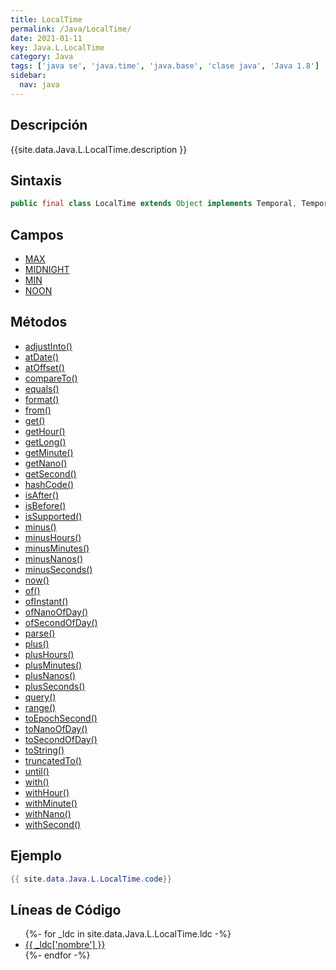 ```yaml
---
title: LocalTime
permalink: /Java/LocalTime/
date: 2021-01-11
key: Java.L.LocalTime
category: Java
tags: ['java se', 'java.time', 'java.base', 'clase java', 'Java 1.8']
sidebar: 
  nav: java
---
```


## Descripción
{{site.data.Java.L.LocalTime.description }}

## Sintaxis
~~~java
public final class LocalTime extends Object implements Temporal, TemporalAdjuster, Comparable<LocalTime>, Serializable
~~~

## Campos
* [MAX](/Java/LocalTime/MAX/)
* [MIDNIGHT](/Java/LocalTime/MIDNIGHT/)
* [MIN](/Java/LocalTime/MIN/)
* [NOON](/Java/LocalTime/NOON/)

## Métodos
* [adjustInto()](/Java/LocalTime/adjustInto/)
* [atDate()](/Java/LocalTime/atDate/)
* [atOffset()](/Java/LocalTime/atOffset/)
* [compareTo()](/Java/LocalTime/compareTo/)
* [equals()](/Java/LocalTime/equals/)
* [format()](/Java/LocalTime/format/)
* [from()](/Java/LocalTime/from/)
* [get()](/Java/LocalTime/get/)
* [getHour()](/Java/LocalTime/getHour/)
* [getLong()](/Java/LocalTime/getLong/)
* [getMinute()](/Java/LocalTime/getMinute/)
* [getNano()](/Java/LocalTime/getNano/)
* [getSecond()](/Java/LocalTime/getSecond/)
* [hashCode()](/Java/LocalTime/hashCode/)
* [isAfter()](/Java/LocalTime/isAfter/)
* [isBefore()](/Java/LocalTime/isBefore/)
* [isSupported()](/Java/LocalTime/isSupported/)
* [minus()](/Java/LocalTime/minus/)
* [minusHours()](/Java/LocalTime/minusHours/)
* [minusMinutes()](/Java/LocalTime/minusMinutes/)
* [minusNanos()](/Java/LocalTime/minusNanos/)
* [minusSeconds()](/Java/LocalTime/minusSeconds/)
* [now()](/Java/LocalTime/now/)
* [of()](/Java/LocalTime/of/)
* [ofInstant()](/Java/LocalTime/ofInstant/)
* [ofNanoOfDay()](/Java/LocalTime/ofNanoOfDay/)
* [ofSecondOfDay()](/Java/LocalTime/ofSecondOfDay/)
* [parse()](/Java/LocalTime/parse/)
* [plus()](/Java/LocalTime/plus/)
* [plusHours()](/Java/LocalTime/plusHours/)
* [plusMinutes()](/Java/LocalTime/plusMinutes/)
* [plusNanos()](/Java/LocalTime/plusNanos/)
* [plusSeconds()](/Java/LocalTime/plusSeconds/)
* [query()](/Java/LocalTime/query/)
* [range()](/Java/LocalTime/range/)
* [toEpochSecond()](/Java/LocalTime/toEpochSecond/)
* [toNanoOfDay()](/Java/LocalTime/toNanoOfDay/)
* [toSecondOfDay()](/Java/LocalTime/toSecondOfDay/)
* [toString()](/Java/LocalTime/toString/)
* [truncatedTo()](/Java/LocalTime/truncatedTo/)
* [until()](/Java/LocalTime/until/)
* [with()](/Java/LocalTime/with/)
* [withHour()](/Java/LocalTime/withHour/)
* [withMinute()](/Java/LocalTime/withMinute/)
* [withNano()](/Java/LocalTime/withNano/)
* [withSecond()](/Java/LocalTime/withSecond/)

## Ejemplo
~~~java
{{ site.data.Java.L.LocalTime.code}}
~~~

## Líneas de Código
<ul>
{%- for _ldc in site.data.Java.L.LocalTime.ldc -%}
   <li>
       <a href="{{_ldc['url'] }}">{{ _ldc['nombre'] }}</a>
   </li>
{%- endfor -%}
</ul>
